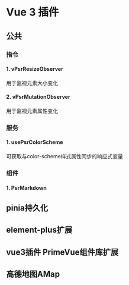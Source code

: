 # Vue 3 插件

## 公共

### 指令

#### 1. vPsrResizeObserver

用于监视元素大小变化

#### 2. vPsrMutationObserver

用于监视元素属性变化

### 服务

#### 1. usePsrColorScheme

可获取与color-scheme样式属性同步的响应式变量

### 组件

#### 1. PsrMarkdown

## pinia持久化

## element-plus扩展

## vue3插件 PrimeVue组件库扩展

## 高德地图AMap